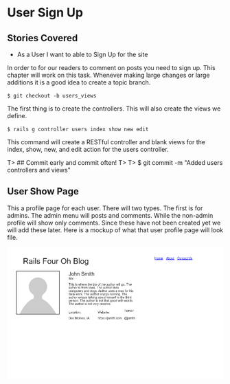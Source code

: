 # User Sign Up

## Stories Covered
* As a User I want to able to Sign Up for the site


In order to for our readers to comment on posts you need to sign up. This chapter will work on this task. Whenever making large changes or large additions it is a good idea to create a topic branch.

	$ git checkout -b users_views

The first thing is to create the controllers. This will also create the views we define.

	$ rails g controller users index show new edit

This command will create a RESTful controller and blank views for the index, show, new, and edit action for the users controller.



T> ## Commit early and commit often!
T>
T>  $ git commit -m "Added users controllers and views"

## User Show Page
This a profile page for each user. There will two types. The first is for admins. The admin menu will posts and comments. While the non-admin profile will show only comments. Since these have not been created yet we will add these later. Here is a mockup of what that user profile page will look file.

![](images/chapter_5/profile.png)